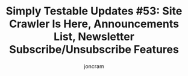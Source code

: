 ---
layout: default
title: "Simply Testable Updates #53: Site Crawler Is Here, Announcements List, Newsletter Subscribe/Unsubscribe Features"
short_title: "Simply Testable Updates #53: Site Crawler Is Here"
author: joncram
newsletter:
    issue_number: 53rd
    url: https://us5.campaign-archive1.com/?u=ac75e33d993d2b502e333ddd0&amp;id=65dfcad195
    closing_sentence: Expect the next newsletter a week from now on August 28.
    highlights:
        - Site Crawler Is Here
        - Announcements Mailing List
        - Subscribe To/Unsubscribe From Newsletters From Your Account
---